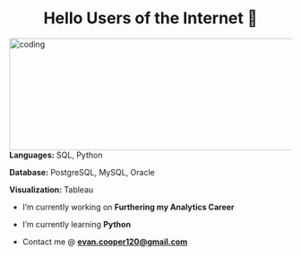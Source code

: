 <h1 align="center">Hello Users of the Internet 👋 </h1>
<img align="left" alt="coding" width="800" height="200" src="https://github.com/evanjcooper/evanjcooper/assets/149256581/c0cadce8-270b-40a0-91c0-9b31d92cb0b4">



<h2 align="left"> </h2>

**Languages:** SQL, Python

**Database:** PostgreSQL, MySQL, Oracle

**Visualization:** Tableau


-  I’m currently working on **Furthering my Analytics Career**

-  I’m currently learning **Python**

-  Contact me @ **evan.cooper120@gmail.com**





